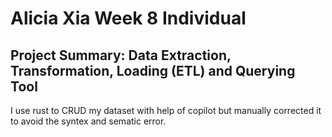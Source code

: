 # Alicia Xia Week 8 Individual
## Project Summary: Data Extraction, Transformation, Loading (ETL) and Querying Tool
I use rust to CRUD my dataset with help of copilot but manually corrected it to avoid the syntex and sematic error.
